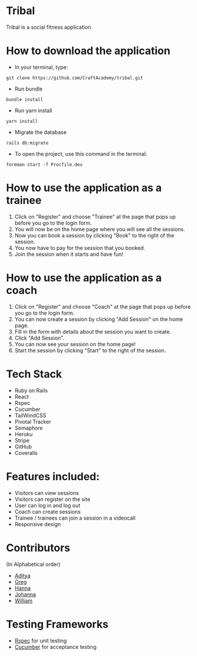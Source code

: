 # Tribal

Tribal is a social fitness application.

# How to download the application

* In your terminal, type:

```
git clone https://github.com/CraftAcademy/tribal.git
```

* Run bundle

```
bundle install
```

* Run yarn install

```
yarn install
```

* Migrate the database

```
rails db:migrate
```

* To open the project, use this command in the terminal:

```
foreman start -f Procfile.dev
```

# How to use the application as a trainee

1. Click on "Register" and choose "Trainee" at the page that pops up before you go to the login form.
2. You will now be on the home page where you will see all the sessions.
3. Now you can book a session by clicking "Book" to the right of the session.
4. You now have to pay for the session that you booked.
5. Join the session when it starts and have fun!

# How to use the application as a coach

1. Click on "Register" and choose "Coach" at the page that pops up before you go to the login form.
2. You can now create a session by clicking "Add Session" on the home page.
3. Fill in the form with details about the session you want to create.
4. Click "Add Session".
5. You can now see your session on the home page!
6. Start the session by clicking "Start" to the right of the session.

# Tech Stack

* Ruby on Rails
* React
* Rspec
* Cucumber
* TailWindCSS
* Pivotal Tracker
* Semaphore
* Heroku
* Stripe
* GitHub
* Coveralls

# Features included:
* Visitors can view sessions
* Visitors can register on the site
* User can log in and log out
* Coach can create sessions
* Trainee / trainees can join a session in a videocall
* Responsive design

# Contributors
(In Alphabetical order)

* [Aditya](https://github.com/kianaditya)
* [Greg](https://github.com/GergKllai1)
* [Hanna](https://github.com/HannaSwDn)
* [Johanna](https://github.com/johannaanden)
* [William](https://github.com/schneiderman805)

# Testing Frameworks
* [Rspec](http://rspec.info/) for unit testing
* [Cucumber](https://cucumber.io/) for acceptance testing

